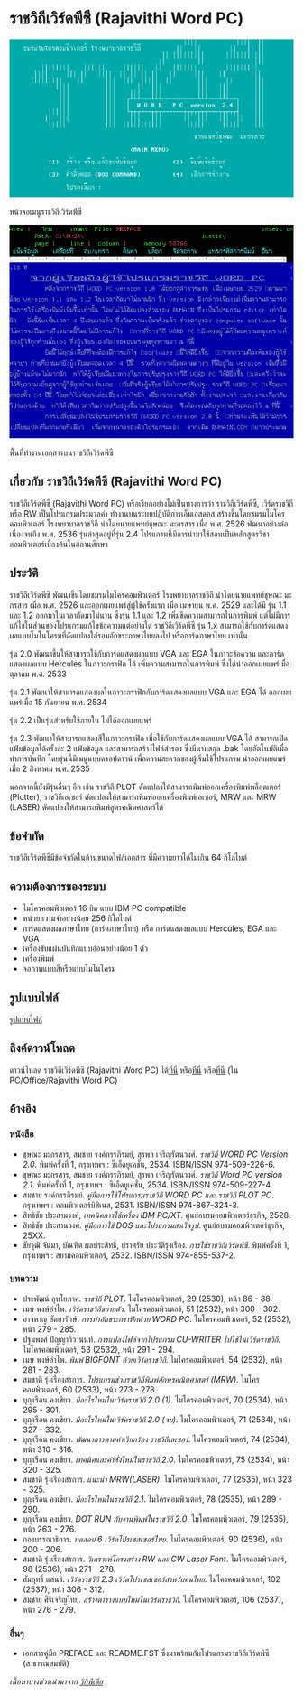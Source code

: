 # ราชวิถีเวิร์ดพีซี (Rajavithi Word PC)

![RW2.4_rw](./resources/rw2.4_rw.png)

หน้าจอเมนูราชวิถีเวิร์ดพีซี

![RW2.4_rwmain](./resources/rw2.4_rwmain.png)

พื้นที่ทำงานเอกสารบนราชวิถีเวิร์ดพีซี

## เกี่ยวกับ ราชวิถีเวิร์ดพีซี (Rajavithi Word PC)

ราชวิถีเวิร์ดพีซี (Rajavithi Word PC) หรือเรียกอย่างไม่เป็นทางการว่า ราชวิถีเวิร์ดพีซี, เวิร์ดราชวิถี หรือ RW เป็นโปรแกรมประมวลคำ ทำงานบนระบบปฏิบัติการเอ็มเอสดอส สร้างขึ้นโดยชมรมไมโครคอมพิวเตอร์ โรงพยาบาลราชวิถี นำโดยนายแพทย์ชุษณะ มะกรสาร เมื่อ พ.ศ. 2526 พัฒนาอย่างต่อเนื่องจนถึง พ.ศ. 2536 รุ่นล่าสุดอยู่ที่รุ่น 2.4 โปรแกรมนี้มีการนำมาใช้สอนเป็นหลักสูตรวิชาคอมพิวเตอร์เบื้องต้นในสถานศึกษา

## ประวัติ

ราชวิถีเวิร์ดพีซี พัฒนาขึ้นโดยชมรมไมโครคอมพิวเตอร์ โรงพยาบาลราชวิถี นำโดยนายแพทย์ชุษณะ มะกรสาร เมื่อ พ.ศ. 2526 และออกเผยแพร่สู่ผู้ใช้ครั้งแรก เมื่อ เมษายน พ.ศ. 2529 และได้มี รุ่น 1.1 และ 1.2 ออกมาในเวลาถัดมาไม่นาน ซึ่งรุ่น 1.1 และ 1.2 เพิ่มขีดความสามารถในการพิมพ์ แต่ไม่มีการแก้ไขในส่วนของโปรแกรมแก้ไขข้อความแต่อย่างใด
ราชวิถีเวิร์ดพีซี รุ่น 1.x สามารถใช้กับการ์ดแสดงผลแบบโมโนโครมที่ดัดแปลงใส่รอมอักขระภาษาไทยลงไป หรือการ์ดภาษาไทย เท่านั้น

รุ่น 2.0 พัฒนาขึ้นให้สามารถใช้กับการ์ดแสดงผลแบบ VGA และ EGA ในภาวะข้อความ และการ์ดแสดงผลแบบ Hercules ในภาวะกราฟิก ได้
เพิ่มความสามารถในการพิมพ์ ซึ่งได้นำออกเผยแพร่เมื่อ ตุลาคม พ.ศ. 2533

รุ่น 2.1 พัฒนาให้สามารถแสดงผลในภาวะกราฟิกกับการ์ดแสดงผลแบบ VGA และ EGA ได้ ออกเผยแพร่เมื่อ 15 กันยายน พ.ศ. 2534

รุ่น 2.2 เป็นรุ่นสำหรับใช้ภายใน ไม่ได้ออกเผยแพร่

รุ่น 2.3 พัฒนาให้สามารถแสดงสีในภาวะกราฟิก เมื่อใช้กับการ์ดแสดงผลแบบ VGA ได้ สามารถเปิดแฟ้มข้อมูลได้ครั้งละ 2 แฟ้มข้อมูล
และสามารถสร้างไฟล์สำรอง ซึ่งมีนามสกุล .bak โดยอัตโนมัติเมื่อทำการบันทึก โดยรุ่นนี้มีเมนูแบบดรอปดาวน์ เพื่อความสะดวกของผู้เริ่มใช้โปรแกรม
นำออกเผยแพร่เมื่อ 2 สิงหาคม พ.ศ. 2535

นอกจากนี้ยังมีรุ่นอื่นๆ อีก เช่น ราชวิถี PLOT ดัดแปลงให้สามารถพิมพ์ออกเครื่องพิมพ์พล็อตเตอร์ (Plotter), ราชวิถีเลเซอร์ ดัดแปลงให้สามารถพิมพ์ออกเครื่องพิมพ์เลเซอร์, MRW และ MRW (LASER) ดัดแปลงให้สามารถพิมพ์สูตรคณิตศาสตร์ได้

## ข้อจำกัด

ราชวิถีเวิร์ดพีซีมีข้อจำกัดในด้านขนาดไฟล์เอกสาร ที่มีความยาวได้ไม่เกิน 64 กิโลไบต์

## ความต้องการของระบบ

* ไมโครคอมพิวเตอร์ 16 บิต แบบ IBM PC compatible
* หน่วยความจำอย่างน้อย 256 กิโลไบต์
* การ์ดแสดงผลภาษาไทย (การ์ดภาษาไทย) หรือ การ์ดแสดงผลแบบ Hercules, EGA และ VGA
* เครื่องขับแผ่นบันทึกแบบอ่อนอย่างน้อย 1 ตัว
* เครื่องพิมพ์
* จอภาพแบบสีหรือแบบโมโนโครม

## รูปแบบไฟล์

[รูปแบบไฟล์](fmt_Rajavithi_Word_PC.md)

## ลิงค์ดาวน์โหลด

ดาวน์โหลด ราชวิถีเวิร์ดพีซี (Rajavithi Word PC) ได้[ที่นี่](https://archive.org/details/rajavithi-word-pc)
หรือ[ที่นี่](https://archive.org/details/rajavithi-word)
หรือ[ที่นี่](https://mega.nz/folder/n9MDlbhB#33wlBLjLgh_tTo7NVkcxRQ) (ใน PC/Office/Rajavithi Word PC)

## อ้างอิง

### หนังสือ

* ชุษณะ มะกรสาร, สมชาย รงค์กรรภิรมย์, สุรพล เจริญรัตนวงศ์. *ราชวิถี WORD PC Version 2.0*. พิมพ์ครั้งที่ 1, กรุงเทพฯ : ซีเอ็ดยูเคชั่น, 2534. ISBN/ISSN 974-509-226-6.
* ชุษณะ มะกรสาร, สมชาย รงค์กรรภิรมย์, สุรพล เจริญรัตนวงศ์. *ราชวิถี Word PC version 2.1*. พิมพ์ครั้งที่ 1, กรุงเทพฯ : ซีเอ็ดยูเคชั่น, 2534. ISBN/ISSN 974-509-227-4.
* สมชาย รงค์กรรภิรมย์. *คู่มือการใช้โปรแกรมราชวิถี WORD PC และ ราชวิถี PLOT PC*. กรุงเทพฯ : คอมพิวเตอร์บิสิเนส, 2531. ISBN/ISSN 974-867-324-3.
* สิทธิชัย ประสามวงศ์, *เทคนิคการใช้เครื่อง IBM PC/XT*. ศูนย์อบรมคอมพิวเตอร์ธุรกิจ, 2528. 
* สิทธิชัย ประสานวงศ์. *คู่มือการใช้ DOS และโปรแกรมสำเร็จรูป*. ศูนย์อบรมคอมพิวเตอร์ธุรกิจ, 25XX.
* ชัยวุฒิ จันมา, บัณฑิต ผลประสิทธิ์, ปราศรัย ประวัติรุ่งเรือง. *การใช้ราชวิถีเวิร์ดพีซี*. พิมพ์ครั้งที่ 1, กรุงเทพฯ : สยามคอมพิวเตอร์, 2532. ISBN/ISSN 974-855-537-2.

### บทความ

* ประพัฒน์ อุทโยภาศ. *ราชวิถี PLOT*. ไมโครคอมพิวเตอร์, 29 (2530), หน้า 86 - 88.
* เมษ พงษ์อำไพ. *เวิร์ดราชวิถีขยายตัว*. ไมโครคอมพิวเตอร์, 51 (2532), หน้า 300 - 302.
* อาจหาญ สัตยารักษ์. *การทำอักขระกราฟิกด้วย WORD PC*. ไมโครคอมพิวเตอร์, 52 (2532), หน้า 279 - 285.
* ปฐมพงศ์ ปัญญาวิวานนท์. *การแปลงไฟล์จากโปรแกรม CU-WRITER ไปใช้ในเวิร์ดราชวิถี*. ไมโครคอมพิวเตอร์, 53 (2532), หน้า 291 - 294.
* เมษ พงษ์อำไพ. *พิมพ์ BIGFONT ด้วยเวิร์ดราชวิถี*. ไมโครคอมพิวเตอร์, 54 (2532), หน้า 281 - 283.
* สมชาติ รุ่งเรืองสรการ. *โปรแกรมช่วยราชวิถีพิมพ์อักษรคณิตศาสตร์ (MRW)*. ไมโครคอมพิวเตอร์, 60 (2533), หน้า 273 - 278.
* บุญเรือน คงเขียว. *มีอะไรใหม่ในเวิร์ดราชวิถี 2.0 (1)*. ไมโครคอมพิวเตอร์, 70 (2534), หน้า 295 - 301.
* บุญเรือน คงเขียว. *มีอะไรใหม่ในเวิร์ดราชวิถี 2.0 (จบ)*. ไมโครคอมพิวเตอร์, 71 (2534), หน้า 327 - 332.
* บุญเรือน คงเขียว. *พัฒนาการตามคำเรียกร้อง ราชวิถีเลเซอร์*. ไมโครคอมพิวเตอร์, 74 (2534), หน้า 310 - 316.
* บุญเรือน คงเขียว. *เทคนิคและคำสั่งใหม่ในราชวิถี 2.0*. ไมโครคอมพิวเตอร์, 75 (2534), หน้า 320 - 325.
* สมชาติ รุ่งเรืองสรการ. *แนะนำ MRW(LASER)*. ไมโครคอมพิวเตอร์, 77 (2535), หน้า 323 - 325.
* บุญเรือน คงเขียว. *มีอะไรใหม่ในราชวิถี 2.1*. ไมโครคอมพิวเตอร์, 78 (2535), หน้า 289 - 290.
* บุญเรือน คงเขียว. *DOT RUN กับงานพิมพ์ในราชวิถี 2.0*. ไมโครคอมพิวเตอร์, 79 (2535), หน้า 263 - 276.
* กองบรรณาธิการ. *ทดสอบ 6 เวิร์ดโปรเซสเซอร์ไทย*. ไมโครคอมพิวเตอร์, 90 (2536), หน้า 200 - 206.
* สมชาติ รุ่งเรืองสรการ. *วิเคราะห์โครงสร้าง RW และ CW Laser Font*. ไมโครคอมพิวเตอร์, 98 (2536), หน้า 271 - 278.
* สัมฤทธิ์ แสนธิ. *เวิร์ดราชวิถี 2.3 เวิร์ดโปรเซสเซอร์สำหรับคนไทย*. ไมโครคอมพิวเตอร์, 102 (2537), หน้า 306 - 312.
* สมชาย ศิริเจริญไทย. *สร้างตารางแบบใหม่ในเวิร์ดราชวิถี*. ไมโครคอมพิวเตอร์, 106 (2537), หน้า 276 - 279.

### อื่นๆ

* เอกสารคู่มือ PREFACE และ README.FST ซึ่งมาพร้อมกับโปรแกรมราชวิถีเวิร์ดพีซี (สาธารณสมบัติ)

_เนื้อหาบางส่วนนำมาจาก [วิกิพีเดีย](https://th.wikipedia.org/wiki/%E0%B8%A3%E0%B8%B2%E0%B8%8A%E0%B8%A7%E0%B8%B4%E0%B8%96%E0%B8%B5%E0%B9%80%E0%B8%A7%E0%B8%B4%E0%B8%A3%E0%B9%8C%E0%B8%94%E0%B8%9E%E0%B8%B5%E0%B8%8B%E0%B8%B5)_
